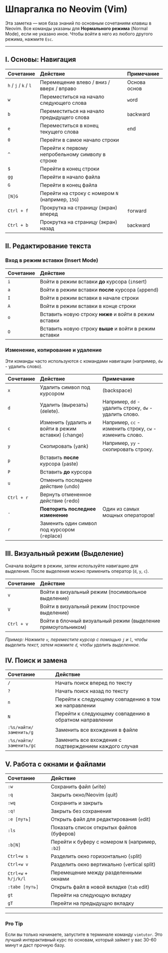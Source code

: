 
# Шпаргалка по Neovim (Vim)

Эта заметка — моя база знаний по основным сочетаниям клавиш в Neovim. Все команды указаны для **Нормального режима** (Normal Mode), если не указано иное. Чтобы войти в него из любого другого режима, нажмите `Esc`.

---

## I. Основы: Навигация

| Сочетание | Действие | Примечание |
| :--- | :--- | :--- |
| `h` / `j` / `k` / `l` | Перемещение влево / вниз / вверх / вправо | Основа основ |
| `w` | Переместиться на начало следующего слова | `w`ord |
| `b` | Переместиться на начало предыдущего слова | `b`ackward |
| `e` | Переместиться в конец текущего слова | `e`nd |
| `0` | Перейти в самое начало строки | |
| `^` | Перейти к первому непробельному символу в строке | |
| `$` | Перейти в конец строки | |
| `gg` | Перейти в начало файла | |
| `G` | Перейти в конец файла | |
| `[N]G` | Перейти на строку с номером `N` (например, `15G`) | |
| `Ctrl + f` | Прокрутка на страницу (экран) вперед | `f`orward |
| `Ctrl + b` | Прокрутка на страницу (экран) назад | `b`ackward |

## II. Редактирование текста

### Вход в режим вставки (Insert Mode)

| Сочетание | Действие |
| :--- | :--- |
| `i` | Войти в режим вставки **до** курсора (`i`nsert) |
| `a` | Войти в режим вставки **после** курсора (`a`ppend) |
| `I` | Войти в режим вставки в начале строки |
| `A` | Войти в режим вставки в конце строки |
| `o` | Вставить новую строку **ниже** и войти в режим вставки |
| `O` | Вставить новую строку **выше** и войти в режим вставки |

### Изменение, копирование и удаление

Эти команды часто используются с командами навигации (например, `dw` - удалить слово).

| Сочетание  | Действие                                              | Примечание                                               |
| :--------- | :---------------------------------------------------- | :------------------------------------------------------- |
| `x`        | Удалить символ под курсором                           | (backspace)                                              |
| `d`        | Удалить (вырезать) (`d`elete).                        | Например, `dd` - удалить строку, `dw` - удалить слово.   |
| `c`        | Изменить (удалить и войти в режим вставки) (`c`hange) | Например, `cc` - изменить строку, `cw` - изменить слово. |
| `y`        | Скопировать (`y`ank)                                  | Например, `yy` - скопировать строку.                     |
| `p`        | Вставить **после** курсора (`p`aste)                  |                                                          |
| `P`        | Вставить **до** курсора                               |                                                          |
| `u`        | Отменить последнее действие (`u`ndo)                  |                                                          |
| `Ctrl + r` | Вернуть отмененное действие (`r`edo)                  |                                                          |
| `.`        | **Повторить последнее изменение**                     | Один из самых мощных операторов!                         |
| `r`        | Заменить один символ под курсором (`r`eplace)         |                                                          |

## III. Визуальный режим (Выделение)

Сначала войдите в режим, затем используйте навигацию для выделения. После выделения можно применить оператор (`d`, `y`, `c`).

| Сочетание | Действие |
| :--- | :--- |
| `v` | Войти в визуальный режим (посимвольное выделение) |
| `V` | Войти в визуальный режим (построчное выделение) |
| `Ctrl + v` | Войти в блочный визуальный режим (выделение прямоугольником) |

*Пример: Нажмите `v`, переместите курсор с помощью `j` и `l`, чтобы выделить текст, затем нажмите `d`, чтобы удалить выделенное.*

## IV. Поиск и замена

| Сочетание | Действие |
| :--- | :--- |
| `/` | Начать поиск вперед по тексту |
| `?` | Начать поиск назад по тексту |
| `n` | Перейти к следующему совпадению в том же направлении |
| `N` | Перейти к следующему совпадению в обратном направлении |
| `:%s/найти/заменить/g` | Заменить все вхождения в файле |
| `:%s/найти/заменить/gc` | Заменить все вхождения с подтверждением каждого случая |

## V. Работа с окнами и файлами

| Сочетание | Действие |
| :--- | :--- |
| `:w` | Сохранить файл (`w`rite) |
| `:q` | Закрыть окно/Neovim (`q`uit) |
| `:wq` | Сохранить и закрыть |
| `:q!` | Закрыть без сохранения |
| `:e [путь]` | Открыть файл для редактирования (`e`dit) |
| `:ls` | Показать список открытых файлов (буферов) |
| `:b[N]` | Перейти к буферу с номером `N` (например, `:b2`) |
| `Ctrl+w s` | Разделить окно горизонтально (`s`plit) |
| `Ctrl+w v` | Разделить окно вертикально (`v`ertical split) |
| `Ctrl+w` + `h/j/k/l` | Перемещение между разделенными окнами |
| `:tabe [путь]` | Открыть файл в новой вкладке (`tab` `e`dit) |
| `gt` | Перейти на следующую вкладку |
| `gT` | Перейти на предыдущую вкладку |

---

### Pro Tip

Если вы только начинаете, запустите в терминале команду `vimtutor`. Это лучший интерактивный курс по основам, который займет у вас 30-60 минут и даст прочную базу.